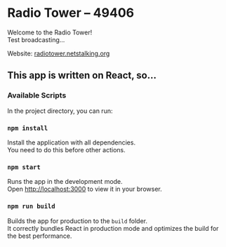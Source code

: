 # Radio Tower – 49406

Welcome to the Radio Tower!\
Test broadcasting...

Website: [radiotower.netstalking.org](http://radiotower.netstalking.org)

## This app is written on React, so...
### Available Scripts

In the project directory, you can run:

### `npm install`

Install the application with all dependencies.\
You need to do this before other actions.

### `npm start`

Runs the app in the development mode.\
Open [http://localhost:3000](http://localhost:3000) to view it in your browser.

### `npm run build`

Builds the app for production to the `build` folder.\
It correctly bundles React in production mode and optimizes the build for the best performance.
